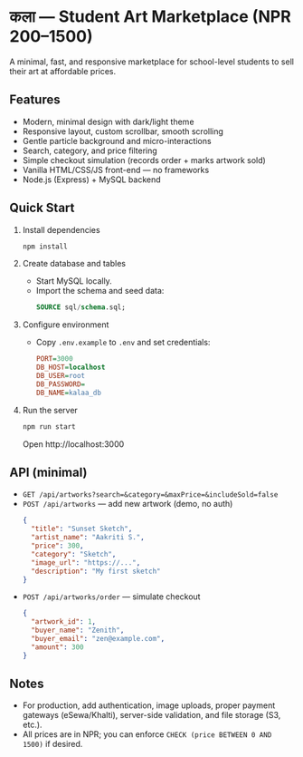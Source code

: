 # कला — Student Art Marketplace (NPR 200–1500)

A minimal, fast, and responsive marketplace for school-level students to sell their art at affordable prices.

## Features
- Modern, minimal design with dark/light theme
- Responsive layout, custom scrollbar, smooth scrolling
- Gentle particle background and micro-interactions
- Search, category, and price filtering
- Simple checkout simulation (records order + marks artwork sold)
- Vanilla HTML/CSS/JS front-end — no frameworks
- Node.js (Express) + MySQL backend

## Quick Start
1. Install dependencies
   ```bash
   npm install
   ```

2. Create database and tables
   - Start MySQL locally.
   - Import the schema and seed data:
     ```sql
     SOURCE sql/schema.sql;
     ```

3. Configure environment
   - Copy `.env.example` to `.env` and set credentials:
     ```ini
     PORT=3000
     DB_HOST=localhost
     DB_USER=root
     DB_PASSWORD=
     DB_NAME=kalaa_db
     ```

4. Run the server
   ```bash
   npm run start
   ```
   Open http://localhost:3000

## API (minimal)
- `GET /api/artworks?search=&category=&maxPrice=&includeSold=false`
- `POST /api/artworks` — add new artwork (demo, no auth)
  ```json
  {
    "title": "Sunset Sketch",
    "artist_name": "Aakriti S.",
    "price": 300,
    "category": "Sketch",
    "image_url": "https://...",
    "description": "My first sketch"
  }
  ```
- `POST /api/artworks/order` — simulate checkout
  ```json
  {
    "artwork_id": 1,
    "buyer_name": "Zenith",
    "buyer_email": "zen@example.com",
    "amount": 300
  }
  ```

## Notes
- For production, add authentication, image uploads, proper payment gateways (eSewa/Khalti), server-side validation, and file storage (S3, etc.).
- All prices are in NPR; you can enforce `CHECK (price BETWEEN 0 AND 1500)` if desired.
